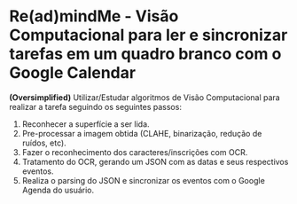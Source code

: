 # Re(ad)mindMe - Visão Computacional para ler e sincronizar tarefas em um quadro branco com o Google Calendar

**(Oversimplified)** Utilizar/Estudar algoritmos de Visão Computacional para realizar a tarefa seguindo os seguintes passos:

1. Reconhecer a superfície a ser lida.
2. Pre-processar a imagem obtida (CLAHE, binarização, redução de ruídos, etc).
3. Fazer o reconhecimento dos caracteres/inscrições com OCR.
4. Tratamento do OCR, gerando um JSON com as datas e seus respectivos eventos.
5. Realiza o parsing do JSON e sincronizar os eventos com o Google Agenda do usuário.
